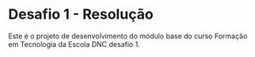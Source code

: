 # Desafio 1 - Resolução
Este é o projeto de desenvolvimento do módulo base do curso Formação em Tecnologia da Escola DNC desafio 1.
